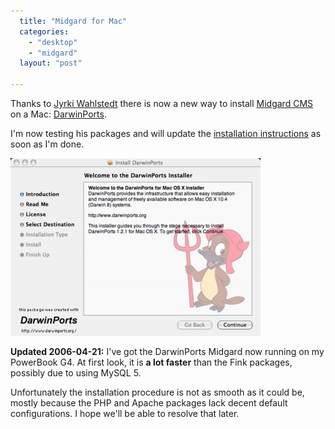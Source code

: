 ```yaml
---
  title: "Midgard for Mac"
  categories: 
    - "desktop"
    - "midgard"
  layout: "post"

---
```

Thanks to [Jyrki Wahlstedt][1] there is now a new way to install [Midgard CMS][2] on a Mac: [DarwinPorts][3].

I'm now testing his packages and will update the [installation instructions][4] as soon as I'm done.

![DarwinPorts Mac installer](/files/darwinports-installer.jpg)

__Updated 2006-04-21:__ I've got the DarwinPorts Midgard now running on my PowerBook G4.  At first look, it is __a lot faster__ than the Fink packages, possibly due to using MySQL 5.

Unfortunately the installation procedure is not as smooth as it could be, mostly because the PHP and Apache packages lack decent default configurations. I hope we'll be able to resolve that later.

[1]: http://www.midgard-project.org/community/whoswho/jwa.html
[2]: http://www.midgard-project.org/
[3]: http://www.darwinports.org/
[4]: http://www.midgard-project.org/documentation/installation-distros-mac-os-x/